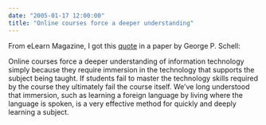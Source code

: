 ```yaml
---
date: "2005-01-17 12:00:00"
title: "Online courses force a deeper understanding"
---
```




From eLearn Magazine, I got this [quote](http://elearnmag.acm.org/index.cfm) in a paper by George P. Schell:

> 
Online courses force a deeper understanding of information technology simply because they require immersion in the technology that supports the subject being taught. If students fail to master the technology skills required by the course they ultimately fail the course itself. We&rsquo;ve long understood that immersion, such as learning a foreign language by living where the language is spoken, is a very effective method for quickly and deeply learning a subject.


